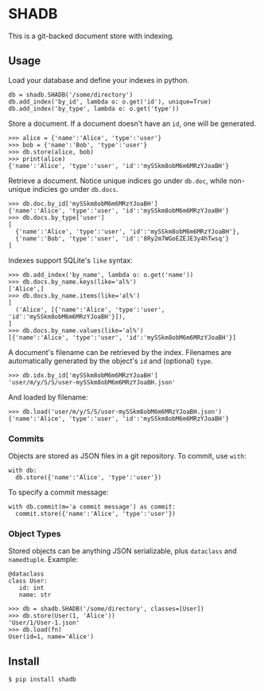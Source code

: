 SHADB
=====

This is a git-backed document store with indexing.

Usage
-----

Load your database and define your indexes in python.

```
db = shadb.SHADB('/some/directory')
db.add_index('by_id', lambda o: o.get('id'), unique=True)
db.add_index('by_type', lambda o: o.get('type'))
```

Store a document.  If a document doesn't have an `id`, one will be generated.
```
>>> alice = {'name':'Alice', 'type':'user'}
>>> bob = {'name':'Bob', 'type':'user'}
>>> db.store(alice, bob)
>>> print(alice)
{'name':'Alice', 'type':'user', 'id':'mySSkm8obM6m6MRzYJoaBH'}
```

Retrieve a document.  Notice unique indices go under `db.doc`, while non-unique indicies go under `db.docs`.
```
>>> db.doc.by_id['mySSkm8obM6m6MRzYJoaBH']
{'name':'Alice', 'type':'user', 'id':'mySSkm8obM6m6MRzYJoaBH'}
>>> db.docs.by_type['user']
[
  {'name':'Alice', 'type':'user', 'id':'mySSkm8obM6m6MRzYJoaBH'},
  {'name':'Bob', 'type':'user', 'id':'8Ry2m7WGoEZEJE3y4hTwsq'}
]
```

Indexes support SQLite's `like` syntax:
```
>>> db.add_index('by_name', lambda o: o.get('name'))
>>> db.docs.by_name.keys(like='al%')
['Alice',]
>>> db.docs.by_name.items(like='al%')
[
  ('Alice', [{'name':'Alice', 'type':'user', 'id':'mySSkm8obM6m6MRzYJoaBH'}]),
]
>>> db.docs.by_name.values(like='al%')
[{'name':'Alice', 'type':'user', 'id':'mySSkm8obM6m6MRzYJoaBH'}]
```

A document's filename can be retrieved by the index.  Filenames are automatically generated by the object's `id` and (optional) `type`.
```
>>> db.idx.by_id['mySSkm8obM6m6MRzYJoaBH']
'user/m/y/S/S/user-mySSkm8obM6m6MRzYJoaBH.json'
```

And loaded by filename:
```
>>> db.load('user/m/y/S/S/user-mySSkm8obM6m6MRzYJoaBH.json')
{'name':'Alice', 'type':'user', 'id':'mySSkm8obM6m6MRzYJoaBH'}
```

### Commits
Objects are stored as JSON files in a git repository.  To commit, use `with`:

```
with db:
  db.store({'name':'Alice', 'type':'user'})
```

To specify a commit message:
```
with db.commit(m='a commit message') as commit:
  commit.store({'name':'Alice', 'type':'user'})
```

### Object Types
Stored objects can be anything JSON serializable, plus `dataclass` and `namedtuple`.  Example:
```
@dataclass
class User:
   id: int
   name: str

>>> db = shadb.SHADB('/some/directory', classes=[User])
>>> db.store(User(1, 'Alice'))
'User/1/User-1.json'
>>> db.load(fn)
User(id=1, name='Alice')
```


Install
-------
```
$ pip install shadb
```
